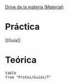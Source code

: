 [Drive de la materia (Material)](https://drive.google.com/drive/u/1/folders/1IzoSBcLlCac7pMZcgjdvKrKyLSdobenA)
# Práctica
[[Guía]]

# Teórica
```dataview
table
from "Protos/Guías/T"
```
